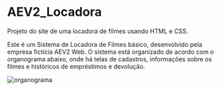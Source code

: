 # AEV2_Locadora
Projeto do site de uma locadora de filmes usando HTML e CSS.

Este é um Sistema de Locadora de Filmes básico, desenvolvido pela empresa fictícia AEV2 Web. O sistema está organizado de acordo com o organograma abaixo, onde há telas de cadastros, informações sobre os filmes e históricos de empréstimos e devolução.

![organograma](https://user-images.githubusercontent.com/86444197/130555512-5e4dbfa8-5b94-4812-a095-d8be506c6318.png)
